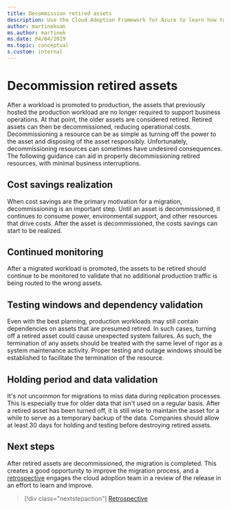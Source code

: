 ```yaml
---
title: Decommission retired assets
description: Use the Cloud Adoption Framework for Azure to learn how to properly decommission retired resources with minimal business interruptions.
author: martinekuan
ms.author: martinek
ms.date: 04/04/2019
ms.topic: conceptual
s.custom: internal
---
```


# Decommission retired assets

After a workload is promoted to production, the assets that previously hosted the production workload are no longer required to support business operations. At that point, the older assets are considered retired. Retired assets can then be decommissioned, reducing operational costs. Decommissioning a resource can be as simple as turning off the power to the asset and disposing of the asset responsibly. Unfortunately, decommissioning resources can sometimes have undesired consequences. The following guidance can aid in properly decommissioning retired resources, with minimal business interruptions.

## Cost savings realization

When cost savings are the primary motivation for a migration, decommissioning is an important step. Until an asset is decommissioned, it continues to consume power, environmental support, and other resources that drive costs. After the asset is decommissioned, the costs savings can start to be realized.

## Continued monitoring

After a migrated workload is promoted, the assets to be retired should continue to be monitored to validate that no additional production traffic is being routed to the wrong assets.

## Testing windows and dependency validation

Even with the best planning, production workloads may still contain dependencies on assets that are presumed retired. In such cases, turning off a retired asset could cause unexpected system failures. As such, the termination of any assets should be treated with the same level of rigor as a system maintenance activity. Proper testing and outage windows should be established to facilitate the termination of the resource.

## Holding period and data validation

It's not uncommon for migrations to miss data during replication processes. This is especially true for older data that isn't used on a regular basis. After a retired asset has been turned off, it is still wise to maintain the asset for a while to serve as a temporary backup of the data. Companies should allow at least 30 days for holding and testing before destroying retired assets.

## Next steps

After retired assets are decommissioned, the migration is completed. This creates a good opportunity to improve the migration process, and a [retrospective](./retrospective.md) engages the cloud adoption team in a review of the release in an effort to learn and improve.

> [!div class="nextstepaction"]
> [Retrospective](./retrospective.md)

